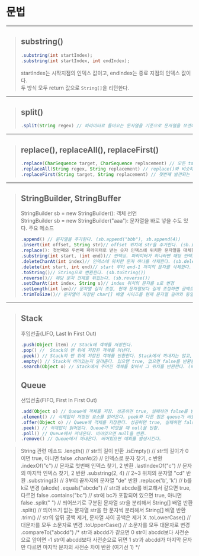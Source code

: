# 문법

---

>## substring()
> ```java
> .substring(int startIndex);
> .substring(int startIndex, int endIndex);
> ```
> startIndex는 시작지점의 인덱스 값이고, endIndex는 종료 지점의 인덱스 값이다.   
> 두 방식 모두 return 값으로 `String[]`을 리턴한다.   
---

>## split()
> ```java
> .split(String regex) // 파라미터로 들어오는 문자열을 기준으로 문자열을 쪼갠다. `String[]`을 리턴한다.
> ```

---

> ## replace(), replaceAll(), replaceFirst()
>    
> ```java
> .replace(CharSequence target, CharSequence replacement) // 모든 target replacement로 치환   
> .replaceAll(String regex, String replacement) // replace()와 비슷하나, 첫번째 인자로 정규식을 넣는다.   
> .replaceFirst(String target, String replacement) // 첫번째 발견되는 target만 치환한다.
> ```

---

> ## StringBuilder, StringBuffer   
> StringBuilder sb = new StringBuilder(): 객체 선언   
> StringBuilder sb = new StringBuilder("aaa"): 문자열을 바로 넣을 수도 있다.
> 주요 메소드
> ```java
> .append() // 문자열을 추가한다. (sb.append("bbb"), sb.append(4))
> .insert(int offset, String str)// offset 위치에 str을 추가한다. (sb.insert(2, "ccc"))
> .replace(): 첫번째와 두번째 파라미터로 받는 숫자 인덱스에 위치한 문자열을 대체한다. (.replace(3, 6, "ye"))
> .substring(int start, (int end))// 인덱싱. 파라미터가 하나라면 해당 인덱스부터 끝까지, 두개라면 시작점과 끝점-1 까지 인덱싱 (sb.substring(5), sb.substring(3, 7))
> .deleteCharAt(int index)// 인덱스에 위치한 문자 하나를 삭제한다. (sb.deleteCharAt(3)) 
> .delete(int start, int end)// start 부터 end-1 까지의 문자를 삭제한다. (sb.delete(3, sb.length()))
> .toString()// String으로 변환한다. (sb.toString())
> .reverse()// 해당 문자 전체를 뒤집는다. (sb.reverse())
> .setCharAt(int index, String s)// index 위치의 문자를 s로 변경
> .setLength(int len)// 문자열 길이 조정, 현재 문자열보다 길게 조정하면 공백으로 채워짐, 현재 문자열보다 짧게 조정하면 나머지 문자는 삭제
> .trimToSize()// 문자열이 저장된 char[] 배열 사이즈를 현재 문자열 길이와 동일하게 조정, String 클래스의 trim()이 앞 뒤 공백을 제거하는 것과 같이 공백 사이즈를 제공하는 것, 배열의 남는 사이즈는 공백이므로, 문자열 뒷부분의 공백을 모두 제거해준다고 보면 됨
> ```

---

> ## Stack   
> 후입선출(LIFO, Last In First Out)
> ```java
> .push(Object item) // Stack에 객체를 저장한다.
> .pop() //  Stack의 맨 위에 저장된 객체를 꺼낸다.
> .peek() // Stack의 맨 위에 저장된 객체를 반환한다. Stack에서 꺼내지는 않고, 비었을 때 null을 반환한다.
> .empty() // Stack이 비어있는지 알려준다. 있으면 true, 없으면 false를 반환한다. 
> .search(Object o) // Stack에서 주어진 객체를 찾아서 그 위치를 반환한다. (배열과는 달리 1부터 시작)
> ```
> 
> ## Queue   
> 선입선출(FIFO, First In First Out)
> ```java
> .add(Object o) // Queue에 객체를 저장. 성공하면 true, 실패하면 false를 반환한다.
> .element() // 삭제없이 저장된 요소를 읽어온다. peek와 다른 점은 queue가 비었을 때 Exception을 발생. (peek()는 null을 반환) 
> .offer(Object o) // Queue에 객체를 저장한다. 성공하면 true, 실패하면 false를 반환.
> .peek() // 삭제없이 읽어온다. Queue가 비었을 때 null을 반환.
> .poll() // Queue에서 꺼내온다. 비어있으면 null을 반환.
> .remove() // Queue에서 꺼내온다. 비어있으면 예외를 발생시킨다.
> ```


> String 관련 메소드
> .length() // str의 길이 반환
> .isEmpty() // str의 길이가 0이면 true, 아니면 false
> .charAt(2) // 인덱스로 문자 찾기, c 반환
> .indexOf("c") // 문자로 첫번째 인덱스 찾기, 2 반환
> .lastIndexOf("c") // 문자의 마지막 인덱스 찾기, 2 반환
> .substring(2, 4) // 2~3 위치의 문자열 "cd" 반환
> .substring(3) // 3부터 끝까지의 문자열 "de" 반환
> .replace('b', 'k') // b를 k로 변경 (akcde)
> .equals("abcde") // str과 abcde를 비교해서 같으면 true, 다르면 false
> .contains("bc") // str에 bc가 포함되어 있으면 true, 아니면 false
> .split(" ") // 띄어쓰기로 구분된 문자열 str을 분리해서 String[] 배열 반환
> .split() // 띄어쓰기 없는 문자열 str을 한 문자씩 분리해서 String[] 배열 반환
> .trim() // str의 앞뒤 공백 제거, 문자열 사이 공백은 제거 X
> .toLowerCase() // 대문자를 모두 소문자로 변경
> .toUpperCase() // 소문자를 모두 대문자로 변경
> .compareTo("abcdd")
> /*
> str과 abcdd가 같으면 0
> str이 abcdd보다 사전순으로 앞이면 -1
> str이 abcdd보다 사전순으로 뒤면 1
> str과 abcdd가 마지막 문자만 다르면 마지막 문자의 사전순 차이 반환 (여기선 1)
> */

